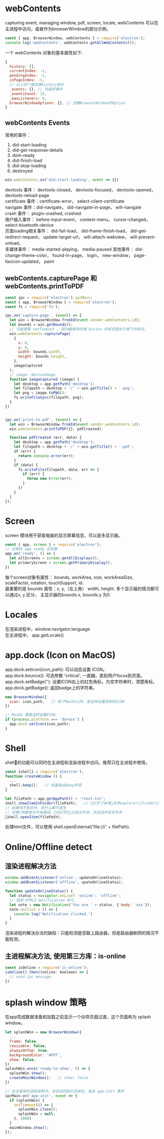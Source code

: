 # webContents 
capturing event, managing window, pdf, screen, locale, 
webContents 可以在主进程中访问，或者作为browserWindow的部分示例。 
```js
const { app, BrowserWindow, webContents } = require('electron');
console.log('webContents', webContents.getAllWebContents());
```
一个 webContents 对象的基本属性如下:
```js
{
  history: [],
  currentIndex: -1,
  pendingIndex: -1,
  inPageIndex: -1,
  // 以上四个属性跟history相关
  _events: {}, // 内部的事件
  _eventsCount: 15,
  _maxListeners: 0,
  browserWindowOptions: {}, // 创建browserWindow的Option
}

```
## webContents Events
常用的事件：  
1. did-start-loading
2. did-get-response-details
3. dom-ready
4. did-finish-load
5. did-stop-loading
6. destroyed
```js
win.webContents.on('did-start-loading', event => {})
```
devtools 事件： devtools-closed， devtools-focused， devtools-opened， devtools-reload-page   
certificate 事件：certificate-error， select-client-certificate   
navigate 事件：did-navigate， did-navigate-in-page， will-navigate    
crash 事件： plugin-crashed, crashed  
用户输入事件： before-input-event， context-menu， cursor-changed， select-bluetooth-device  
页面loading相关事件： did-fail-load， did-frame-finish-load， did-get-redirect-request， update-target-url， will-attach-webview， will-prevent-unload，  
多媒体事件： media-started-playing， media-paused
其他事件： did-change-theme-color， found-in-page， login， new-window， page-favicon-updated， paint

## webContents.capturePage 和 webContents.printToPDF 
```js
const ipc = require('electron').ipcMain;
const { app, BrowserWindow } = require('electron');
const fs = require('fs');

ipc.on('capture-page', (event) => {
  let win = BrowserWindow.fromId(event.sender.webContents.id);
  let bounds = win.getBounds();
  // 可能需要 setTimeout , 因为截屏的时候 button 的样式是处于按下的样式。
  win.webContents.capturePage(
    {
      x: 0,
      y: 0,
      width: bounds.width,
      height: bounds.height,
    }, 
    imageCaptured
  );
  // image: NativeImage 
  function imageCaptured (image) {
    let desktop = app.getPath('desktop');
    let filepath = desktop + '/' + win.getTitle() + '.png';
    let png = image.toPNG();
    fs.writeFileSync(filepath, png);
  }
})


ipc.on('print-to-pdf', (event) => {
  let win = BrowserWindow.fromId(event.sender.webContents.id);
  win.webContents.printToPDF({}, pdfCreated);

  function pdfCreated (err, data) {
    let desktop = app.getPath('desktop');
    let filepath = desktop + '/' + win.getTitle() + '.pdf';
    if (err) {
      return console.error(err);
    }
    if (data) {
      fs.writeFile(filepath, data, err => {
        if (err) {
          throw new Error(err);
        }
      })
    }
  }
});

```

# Screen 
screen 模块用于获取电脑的显示屏幕信息，可以是多显示器。
```js
const { app, screen } = require('electron');
// 必需在 app ready 后获取
app.on('ready', () => {
  let allScreens = screen.getAllDisplays();
  let primaryScreen = screen.getPrimaryDisplay();
})
```
每个screen对象有属性： bounds, workArea, size, workAreaSize, scaleFactor, rotation, touchSupport, id.   
最重要的是 bounds 属性：x, y,（左上角） width, height. 
多个显示器的情况都可以通过x, y 区分， 主显示器的bounds.x, bounds.y 为0.

# Locales 
在渲染进程中，window.navigator.language   
在主进程中， app.getLocale()   

# app.dock (Icon on MacOS)
app.dock.setIcon(icon_path):   可以动态设置 ICON。  
app.dock.bounce(): 可选参数 'critical', 一直蹦，直到用户focus到页面。   
app.dock.setBadge(''): 设置ICON右上的红色角标，为空字符串时，清楚角标。 
app.dock.getBadge(): 返回badge上的字符串。     
```js
new BrowserWindow({
  icon: icon_path,   // 除了MacOS以外，是这样设置定制的ICON
})

// MacOS 需要这样设置ICON
if (process.platform === 'darwin') {
  app.dock.setIcon(icon_path);
}
```

# Shell
shell的功能可以同时在主进程和渲染进程中访问。推荐只在主进程中使用。
```js
const {shell} = require('electron');
function createWindow () {
  ...
  shell.beep();   // 机器发出beep声音
}

let filePath = app.getAppPath() + '/test.txt';
shell.showItemInFolder(filePath);   // 打开了本地文件explorer/finder，并且选中该文件
// 如果找不到文件，则什么都不发生
// 如果参数是文件夹路径，则打开父级文件夹，并且选中该文件夹
shell.openItem(filePath);
```
处理html文件，可以使用 shell.openExternal('file:///' + filePath).


# Online/Offline detect 
## 渲染进程解决方法
```js
window.addEventListener('online', updateOnlineStatus);
window.addEventListener('offline', upateOnlineStatus);

function updateOnlineStatus() {
  let status = navigator.onLine? 'online': 'offline';
  // 调用 HTML5 Notification API。
  let note = new Notification('You are ' + status, { body: 'xxx'});
  note.onclick = () => {
    console.log('Notification clicked.')
  }
}
```
渲染进程的解决办法的缺陷：只能检测是否联上路由器，但是路由器断网的情况不能检测。  
## 主进程解决方法, 使用第三方库：is-online 
```js
const isOnline = require('is-online');
isOnline().then((online: boolean) => {
  // send ipc message
})
```

# splash window 策略
在app完成数据准备和加载之前显示一个向导页面过渡，这个页面称为 splash window。    
```js
let splashWin = new BrowserWindow({
  ...
  frame: false,
  resizable: false,
  alwaysOnTop: true,
  backgroundColor: '#FFF',
  show: false,
})
splashWin.once('ready-to-show', () => {
  splashWin.show();
  createMainWindow();   // show: false
})

// 在主窗体的渲染进程中，当状态初始化完成后，发送 app-init 事件
ipcMain.on('app-init', event => {
  if (splashWin) {
    setTimeout(() => {
      splashWin.close();
      splashWin = null;
    }, 2000)
  }
  mainWindow.show();
});
```